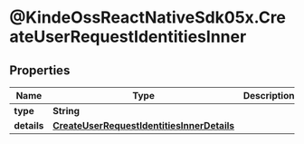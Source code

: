 # @KindeOssReactNativeSdk05x.CreateUserRequestIdentitiesInner

## Properties

| Name        | Type                                                                                      | Description | Notes      |
| ----------- | ----------------------------------------------------------------------------------------- | ----------- | ---------- |
| **type**    | **String**                                                                                |             | [optional] |
| **details** | [**CreateUserRequestIdentitiesInnerDetails**](CreateUserRequestIdentitiesInnerDetails.md) |             | [optional] |
